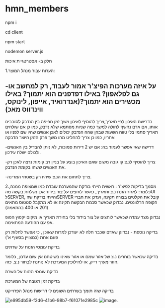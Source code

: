 # hmn_members
npm i 

cd client 

npm start 

nodemon server.js 






חלק ב- אסטרטגיית איכות

1.הערות עבור מנהל המוצר:

-על איזה מערכות הפיצ'ר אמור לעבוד, רק למחשב או גם לפלאפון? באילו דפדפנים הוא יתמוך? באילו מכשירים הוא יתמוך?(אנדרואיד, אייפון, לינוקס, ווינדווס מאכ) 
-
בדרישת האיכון לפי תאריך,צריך להוסיף לאיכון משך זמן חפיפה בין הנדבק לסובבים אותו, אם אדם נחשף לחולה למשך כמה שניות מסתמא שלא נדבק, כמו כן אם שולחים תאריך סתמי בלי טווח השעות שבהן שהה הנדבק יכולים לאכן אנשים שהיו שם לפניו או אחריו, כמו כן צריך להחליט מהו משך פרק הזמן היוצר הדבקה

-דרישה שאי אפשר לעמוד בה: אם יש 2 דירות סמוכות, לא ניתן להבדיל בין האנשים ולכולם ישלח עידכון.

-צריך להוסיף לנ.צ קו גובה משום שאם האיכון בוצע על בניין רב קומות נרצה לאכן רק את האנשים ששהו בקומת הנדבק.

-צריך לתחום את הנ.צ שיהיו רק בשטחי המדינה.

2.מסמך בדיקות לפיצ'ר
:
ראשית הייתי בודקת שהמערכת עובדת כמו שמצופה ממנה, כלומר: לאחר הזנת נ.צ ותאריך, כאשר לוחצים על צור בידוד אכן נשלחת בקשה מהUI לSERVER, והייתי בודקת שהSERVER קיבל את הקלטים בצורה תקינה, ועדכן את חברי הקופה הרלוונטים. נבדוק שכאשר סכמת הבקשה תקינה או לא מתקבל סטטוס מתאים (201 או 400 בהתאמה)

נבדוק מצד עמדה שכאשר לוחצים על צור בידוד בלי בחירת תאריך או מיקום יקפוץ הפופ אפ עם ההודעה המתאימה.

בדיקה נוספת - נבדוק שאדם שכבר חלה לא יעודכן למרות שאוכן , כי אפשר לחלות רק פעם אחת (כמצויין בסעיף א')

בדיקת עומסי הזנות על שרתים

בדיקה שכאשר בוחרים נ.צ של אזור שמם או אזור שאינו בשיטחנו אין שום עדכון, כלומר חוזר מערך רייק, או לחילופין המערכת לא נותנת לבחור נ.צ. כזה.

בדיקת עומסי הזנות על השרת

בדיקת זמן תגובה של המערכת

בדיקה שזה תומך בשרתים השונים לי דרישות מנהל הפרוייקט


![e995db59-f2d6-41b6-98b7-f61071e2985c](https://github.com/hannaElkayam/hmn_members/assets/107616389/a97a9c4a-082b-403e-8727-c4cb270f52a5)
![image](https://github.com/hannaElkayam/hmn_members/assets/107616389/c2a950a6-a407-4a63-bf1a-22b73c051203).

